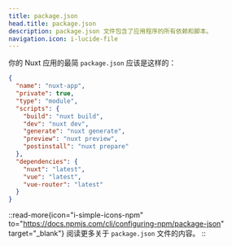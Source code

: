 ```yaml
---
title: package.json
head.title: package.json
description: package.json 文件包含了应用程序的所有依赖和脚本。
navigation.icon: i-lucide-file
---
```


你的 Nuxt 应用的最简 `package.json` 应该是这样的：

```json [package.json]
{
  "name": "nuxt-app",
  "private": true,
  "type": "module",
  "scripts": {
    "build": "nuxt build",
    "dev": "nuxt dev",
    "generate": "nuxt generate",
    "preview": "nuxt preview",
    "postinstall": "nuxt prepare"
  },
  "dependencies": {
    "nuxt": "latest",
    "vue": "latest",
    "vue-router": "latest"
  }
}
```

::read-more{icon="i-simple-icons-npm" to="https://docs.npmjs.com/cli/configuring-npm/package-json" target="_blank"}
阅读更多关于 `package.json` 文件的内容。
::